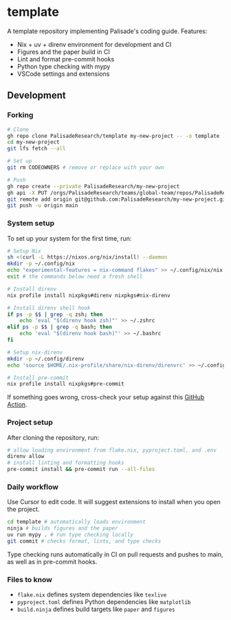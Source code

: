 # template

A template repository implementing Palisade's coding guide. Features:

- Nix + uv + direnv environment for development and CI
- Figures and the paper build in CI
- Lint and format pre-commit hooks
- Python type checking with mypy
- VSCode settings and extensions

## Development

### Forking

```bash
# Clone
gh repo clone PalisadeResearch/template my-new-project -- -o template
cd my-new-project
git lfs fetch --all

# Set up
git rm CODEOWNERS # remove or replace with your own

# Push
gh repo create --private PalisadeResearch/my-new-project
gh api -X PUT /orgs/PalisadeResearch/teams/global-team/repos/PalisadeResearch/my-new-project -f permission=push
git remote add origin git@github.com:PalisadeResearch/my-new-project.git
git push -u origin main
```

### System setup

To set up your system for the first time, run:

```bash
# Setup Nix
sh <(curl -L https://nixos.org/nix/install) --daemon
mkdir -p ~/.config/nix
echo "experimental-features = nix-command flakes" >> ~/.config/nix/nix.conf
exit # the commands below need a fresh shell

# Install direnv
nix profile install nixpkgs#direnv nixpkgs#nix-direnv

# Install direnv shell hook
if ps -p $$ | grep -q zsh; then
    echo 'eval "$(direnv hook zsh)"' >> ~/.zshrc
elif ps -p $$ | grep -q bash; then
    echo 'eval "$(direnv hook bash)"' >> ~/.bashrc
fi

# Setup nix-direnv
mkdir -p ~/.config/direnv
echo 'source $HOME/.nix-profile/share/nix-direnv/direnvrc' >> ~/.config/direnv/direnvrc

# Install pre-commit
nix profile install nixpkgs#pre-commit
```

If something goes wrong, cross-check your setup against this [GitHub Action](.github/workflows/setup-toolchain.yml).

### Project setup

After cloning the repository, run:

```bash
# allow loading environment from flake.nix, pyproject.toml, and .env
direnv allow
# install linting and formatting hooks
pre-commit install && pre-commit run --all-files
```

### Daily workflow

Use Cursor to edit code. It will suggest extensions to install when you open the project.

```bash
cd template # automatically loads environment
ninja # builds figures and the paper
uv run mypy . # run type checking locally
git commit # checks format, lints, and type checks
```

Type checking runs automatically in CI on pull requests and pushes to main, as well as in pre-commit hooks.

### Files to know

- `flake.nix` defines system dependencies like `texlive`
- `pyproject.toml` defines Python dependencies like `matplotlib`
- `build.ninja` defines build targets like `paper` and `figures`
